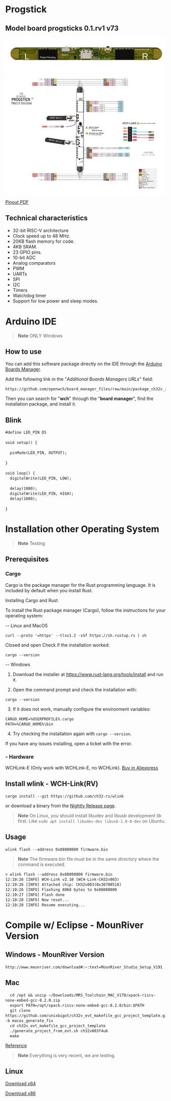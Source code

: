 # Progstick
## Model board progsticks  0.1.rv1 v73
![Progstick 0.1](Images/progstick_0.1.rv1_v73_v1.png)
![PINOUT](Images/progstick_0.1.rv1_v73_pinout.png)


[Pinout PDF](Documentation/progstick_0.1.rv1_v73_pinout.pdf)

## Technical characteristics

- 32-bit RISC-V architecture
- Clock speed up to 48 MHz.
- 20KB flash memory for code.
- 4KB SRAM.
- 23 GPIO pins.
- 10-bit ADC
- Analog comparators
- PWM
- UARTs
- SPI
- I2C
- Timers
- Watchdog timer
- Support for low power and sleep modes.

# Arduino IDE 
> **Note**
> ONLY Windows

## How to use

You can add this software package directly on the IDE through the [Arduino Boards Manager](https://www.arduino.cc/en/guide/cores).

Add the following link in the "*Additional Boards Managers URLs*" field:
```
https://github.com/openwch/board_manager_files/raw/main/package_ch32v_index.json
```

Then you can search for "**wch**" through the "**board manager**", find the installation package, and install it.

## Blink
```
#define LED_PIN D5

void setup() {

  pinMode(LED_PIN, OUTPUT);

}

void loop() {
  digitalWrite(LED_PIN, LOW);

  delay(1000);
  digitalWrite(LED_PIN, HIGH);
  delay(1000);

}

```
# Installation other Operating System

> **Note**
> Testing 

## Prerequisites

### Cargo
Cargo is the package manager for the Rust programming language. It is included by default when you install Rust.

Installing Cargo and Rust

To install the Rust package manager (Cargo), follow the instructions for your operating system:

-- Linux and MacOS
```
curl --proto '=https' --tlsv1.2 -sSf https://sh.rustup.rs | sh
```
Closed and open 
Check if the installation worked:
```
cargo --version
```


-- Windows  

1. Download the installer at https://www.rust-lang.org/tools/install and run it.

2. Open the command prompt and check the installation with:
```
cargo --version
```

3. If it does not work, manually configure the environment variables:
```
CARGO_HOME=%USERPROFILE%.cargo
PATH=%CARGO_HOME%\bin
```

4. Try checking the installation again with `cargo --version`.

If you have any issues installing, open a ticket with the error.

### - Hardware
WCHLink-E (Only work with WCHLink-E, no WCHLink).
[Buy in Aliexpress](https://www.aliexpress.us/w/wholesale-WCHLink%2525252dE.html)

## Install wlink - WCH-Link(RV)
```
cargo install --git https://github.com/ch32-rs/wlink
```
or download a binary from the [Nightly Release page](https://github.com/ch32-rs/wlink/releases/tag/nightly).

> **Note**
> On Linux, you should install libudev and libusb development lib first.
> Like `sudo apt install libudev-dev libusb-1.0-0-dev` on Ubuntu.

## Usage
```
wlink flash --address 0x08000000 firmware.bin
```
> **Note**
> The firmware.bin file must be in the same directory where the command is executed.

```console
> wlink flash --address 0x08000000 firmware.bin
12:10:26 [INFO] WCH-Link v2.10 (WCH-Link-CH32v003)
12:10:26 [INFO] Attached chip: CH32v003(0x30700518)
12:10:26 [INFO] Flashing 8068 bytes to 0x08000000
12:10:27 [INFO] Flash done
12:10:28 [INFO] Now reset...
12:10:28 [INFO] Resume executing...
```


# Compile w/ Eclipse - MounRiver Version

## Windows - MounRiver Version
```
http://www.mounriver.com/download#:~:text=MounRiver_Studio_Setup_V191
```
## Mac
```
  cd /opt && unzip ~/Downloads/MRS_Toolchain_MAC_V170/xpack-riscv-none-embed-gcc-8.2.0.zip
  export PATH=/opt/xpack-riscv-none-embed-gcc-8.2.0/bin:$PATH
  git clone https://github.com/unixbigot/ch32v_evt_makefile_gcc_project_template.git -b macos_generate_fix
  cd ch32v_evt_makefile_gcc_project_template
  ./generate_project_from_evt.sh ch32v003f4u6
  make
```
[Reference](https://github.com/Community-PIO-CH32V/platform-ch32v/issues/25#issuecomment-1537077546)
> **Note**
> Everything is very recent, we are testing.

## Linux
[Download x64](http://file.mounriver.com/upgrade/MounRiver_Studio_Community_Linux_x64_V160.tar.xz)

[Download x86](http://file.mounriver.com/upgrade/MounRiver_Studio_Community_Linux_x86_V160.tar.xz)

